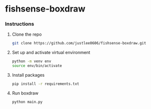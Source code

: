 # fishsense-boxdraw

### Instructions

1. Clone the repo
   ```sh
   git clone https://github.com/justlee0606/fishsense-boxdraw.git
   ```
2. Set up and activate virtual environment
   ```sh
   python -m venv env
   source env/bin/activate
   ```
3. Install packages
   ```sh
   pip install -r requirements.txt
   ```
4. Run boxdraw
   ```sh
   python main.py
   ```
